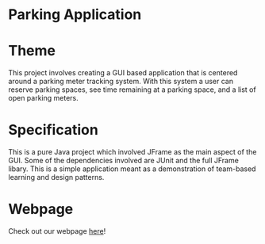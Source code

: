# Parking Application

# Theme
This project involves creating a GUI based application that is centered around a parking meter tracking system. With this system a user can reserve parking spaces, see time remaining at a parking space, and a list of open parking meters.

# Specification
This is a pure Java project which involved JFrame as the main aspect of the GUI. Some of the dependencies involved are JUnit and the full JFrame libary. This is a simple application meant as a demonstration of team-based learning and design patterns.

# Webpage
Check out our webpage <a href="index.html" title="here">here</a>!

